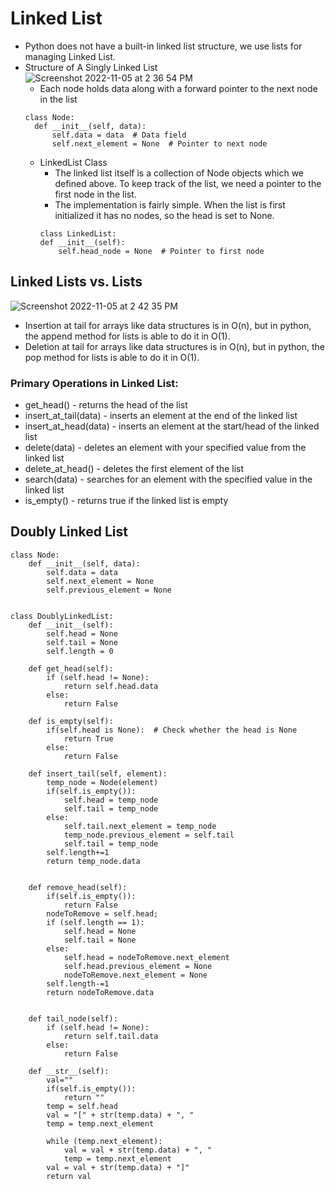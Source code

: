 # Linked List
- Python does not have a built-in linked list structure, we use lists for managing Linked List.
- Structure of A Singly Linked List 
![Screenshot 2022-11-05 at 2 36 54 PM](https://user-images.githubusercontent.com/22169012/200112260-6e6fe5ad-accb-4981-b7db-908ebc3b8acc.png)
  - Each node holds data along with a forward pointer to the next node in the list
  ```
  class Node:
    def __init__(self, data):
        self.data = data  # Data field
        self.next_element = None  # Pointer to next node
  ```
  - LinkedList Class
    - The linked list itself is a collection of Node objects which we defined above. To keep track of the list, we need a pointer to the first node in the list.
    - The implementation is fairly simple. When the list is first initialized it has no nodes, so the head is set to None.
    ```
    class LinkedList:
    def __init__(self):
        self.head_node = None  # Pointer to first node
    ```

## Linked Lists vs. Lists
![Screenshot 2022-11-05 at 2 42 35 PM](https://user-images.githubusercontent.com/22169012/200112496-8c185f02-0db4-4fbe-9f53-a0a89b9ad2fb.png)
- Insertion at tail for arrays like data structures is in O(n), but in python, the append method for lists is able to do it in O(1).
- Deletion at tail for arrays like data structures is in O(n), but in python, the pop method for lists is able to do it in O(1).

### Primary Operations in Linked List:
- get_head() - returns the head of the list
- insert_at_tail(data) - inserts an element at the end of the linked list
- insert_at_head(data) - inserts an element at the start/head of the linked list
- delete(data) - deletes an element with your specified value from the linked list
- delete_at_head() - deletes the first element of the list
- search(data) - searches for an element with the specified value in the linked list
- is_empty() - returns true if the linked list is empty



## Doubly Linked List
```
class Node:
    def __init__(self, data):
        self.data = data
        self.next_element = None
        self.previous_element = None


class DoublyLinkedList:
    def __init__(self):
        self.head = None
        self.tail = None
        self.length = 0

    def get_head(self):
        if (self.head != None):
            return self.head.data
        else:
            return False

    def is_empty(self):
        if(self.head is None):  # Check whether the head is None
            return True
        else:
            return False

    def insert_tail(self, element):
        temp_node = Node(element)
        if(self.is_empty()):
            self.head = temp_node
            self.tail = temp_node
        else:
            self.tail.next_element = temp_node
            temp_node.previous_element = self.tail
            self.tail = temp_node
        self.length+=1
        return temp_node.data


    def remove_head(self):
        if(self.is_empty()):
            return False
        nodeToRemove = self.head;
        if (self.length == 1):
            self.head = None
            self.tail = None
        else:
            self.head = nodeToRemove.next_element
            self.head.previous_element = None
            nodeToRemove.next_element = None
        self.length-=1
        return nodeToRemove.data
  

    def tail_node(self):
        if (self.head != None):
            return self.tail.data
        else:
            return False
   
    def __str__(self):
        val=""
        if(self.is_empty()):
            return ""
        temp = self.head
        val = "[" + str(temp.data) + ", "
        temp = temp.next_element

        while (temp.next_element):
            val = val + str(temp.data) + ", "
            temp = temp.next_element
        val = val + str(temp.data) + "]"
        return val

```
